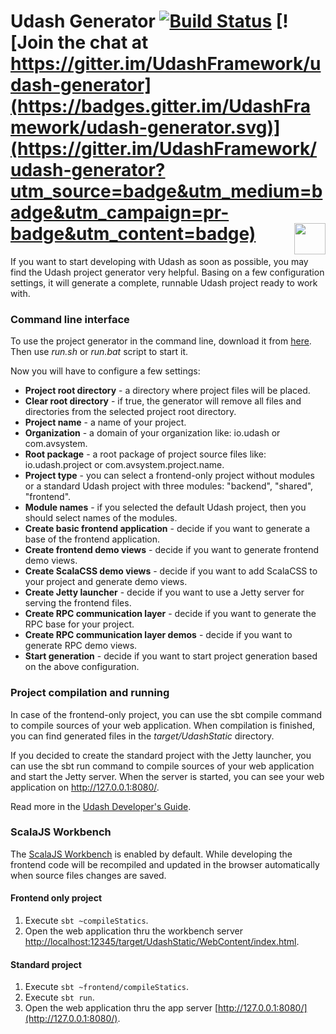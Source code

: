 # Udash Generator [![Build Status](https://travis-ci.org/UdashFramework/udash-generator.svg?branch=master)](https://travis-ci.org/UdashFramework/udash-generator) [![Join the chat at https://gitter.im/UdashFramework/udash-generator](https://badges.gitter.im/UdashFramework/udash-generator.svg)](https://gitter.im/UdashFramework/udash-generator?utm_source=badge&utm_medium=badge&utm_campaign=pr-badge&utm_content=badge) [<img align="right" height="50px" src="http://www.avsystem.com/avsystem_logo.png">](http://www.avsystem.com/)

If you want to start developing with Udash as soon as possible, you may find the Udash project generator very helpful. Basing on a few configuration settings, it will generate a complete, runnable Udash project ready to work with.

### Command line interface

To use the project generator in the command line, download it from [here](https://github.com/UdashFramework/udash-generator/releases). Then use *run.sh* or *run.bat* script to start it.

Now you will have to configure a few settings:
* **Project root directory** - a directory where project files will be placed.
* **Clear root directory** - if true, the generator will remove all files and directories from the selected project root directory.
* **Project name** - a name of your project.
* **Organization** - a domain of your organization like: io.udash or com.avsystem.
* **Root package** - a root package of project source files like: io.udash.project or com.avsystem.project.name.
* **Project type** - you can select a frontend-only project without modules or a standard Udash project with three modules: "backend", "shared", "frontend".
* **Module names** - if you selected the default Udash project, then you should select names of the modules.
* **Create basic frontend application** - decide if you want to generate a base of the frontend application.
 * **Create frontend demo views** - decide if you want to generate frontend demo views.
 * **Create ScalaCSS demo views** - decide if you want to add ScalaCSS to your project and generate demo views.
* **Create Jetty launcher** - decide if you want to use a Jetty server for serving the frontend files.
 * **Create RPC communication layer** - decide if you want to generate the RPC base for your project.
 * **Create RPC communication layer demos** - decide if you want to generate RPC demo views.
* **Start generation** - decide if you want to start project generation based on the above configuration.
 
### Project compilation and running
In case of the frontend-only project, you can use the sbt compile command to compile sources of your web application. When compilation is finished, you can find generated files in the *target/UdashStatic* directory.

If you decided to create the standard project with the Jetty launcher, you can use the sbt run command to compile sources of your web application and start the Jetty server. When the server is started, you can see your web application on http://127.0.0.1:8080/.

Read more in the [Udash Developer's Guide](http://guide.udash.io/#/bootstrapping/generators).

### ScalaJS Workbench
The [ScalaJS Workbench](https://github.com/lihaoyi/workbench) is enabled by default.
While developing the frontend code will be recompiled and updated in the browser automatically when source files changes are saved.

#### Frontend only project
1. Execute `sbt ~compileStatics`.
1. Open the web application thru the workbench server [http://localhost:12345/target/UdashStatic/WebContent/index.html](http://localhost:12345/target/UdashStatic/WebContent/index.html).

#### Standard project
1. Execute `sbt ~frontend/compileStatics`.
1. Execute `sbt run`.
1. Open the web application thru the app server [http://127.0.0.1:8080/](http://127.0.0.1:8080/).


